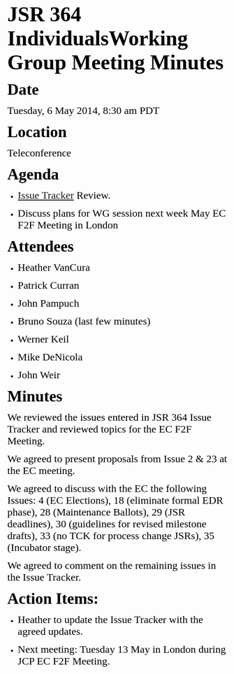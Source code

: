 <font color="#000000"><font face="Times-Roman, serif"><font size="7">**JSR 364 IndividualsWorking Group Meeting Minutes**</font></font></font>

<font color="#000000"><font face="Times-Roman, serif"><font size="6" style="font-size: 27pt">**Date**</font></font></font>

<font color="#000000"><font face="Times-Roman, serif"><font size="5">Tuesday, 6 May 2014, 8:30 am PDT</font></font></font>

<font color="#000000"><font face="Times-Roman, serif"><font size="6" style="font-size: 27pt">**Location**</font></font></font>

<font color="#000000"><font face="Times-Roman, serif"><font size="5">Teleconference</font></font></font>

<font color="#000000"><font face="Times-Roman, serif"><font size="6" style="font-size: 27pt">**Agenda**</font></font></font>

*   <font color="#000000"><font face="Times-Roman, serif"><font size="5"><span style="font-weight: normal">[Issue Tracker](https://java.net/jira/browse/JCPNEXT4) Review.</span></font></font></font>

*   <font color="#000000"><font face="Times-Roman, serif"><font size="5"><span style="font-weight: normal">Discuss plans for WG session next week May EC F2F Meeting in London</span></font></font></font>

<font color="#000000"><font face="Times-Roman, serif"><font size="6" style="font-size: 27pt">**Attendees**</font></font></font>

*   <font color="#000000"><font face="Times-Roman, serif"><font size="5">Heather VanCura</font></font></font>

*   <font color="#000000"><font face="Times-Roman, serif"><font size="5">Patrick Curran</font></font></font>

*   <font color="#000000"><font face="Times-Roman, serif"><font size="5">John Pampuch</font></font></font>

*   <font color="#000000"><font face="Times-Roman, serif"><font size="5">Bruno Souza (last few minutes)</font></font></font>

*   <font color="#000000"><font face="Times-Roman, serif"><font size="5">Werner Keil</font></font></font>

*   <font color="#000000"><font face="Times-Roman, serif"><font size="5">Mike DeNicola</font></font></font>

*   <font color="#000000"><font face="Times-Roman, serif"><font size="5">John Weir</font></font></font>

<font color="#000000"><font face="Times-Roman, serif"><font size="6" style="font-size: 27pt">**Minutes**</font></font></font>

<font color="#000000"><font face="TimesNewRomanPSMT, serif"><font size="5"><span style="font-weight: normal">We reviewed the issues entered in JSR 364 Issue Tracker and reviewed topics for the EC F2F Meeting.</span></font></font></font>

<font color="#000000"><font face="TimesNewRomanPSMT, serif"><font size="5">We agreed to present proposals from Issue 2 & 23 at the EC meeting.</font></font></font>

<font color="#000000"><font face="TimesNewRomanPSMT, serif"><font size="5">We agreed to discuss with the EC the following Issues: 4 (EC Elections), 18 (eliminate formal EDR phase), 28 (Maintenance Ballots), 29 (JSR deadlines), 30 (guidelines for revised milestone drafts), 33 (no TCK for process change JSRs), 35 (Incubator stage).</font></font></font>

<font size="5"><font color="#000000"><font face="TimesNewRomanPSMT, serif">We agreed to comment on the remaining issues in the Issue Tracker.</font></font></font>

<font color="#000000"><font face="Times-Roman, serif"><font size="6" style="font-size: 27pt">**Action Items:**</font></font></font>

*   <font color="#000000"><font face="Times-Roman, serif"><font size="5"><span style="font-weight: normal">Heather to update the Issue Tracker with the agreed updates.</span></font></font></font>

*   <font color="#000000"><font size="5"><font face="Times-Roman, serif"><span style="font-weight: normal">Next meeting: Tuesday 13 May in London during JCP EC F2F Meeting. </span></font></font></font>